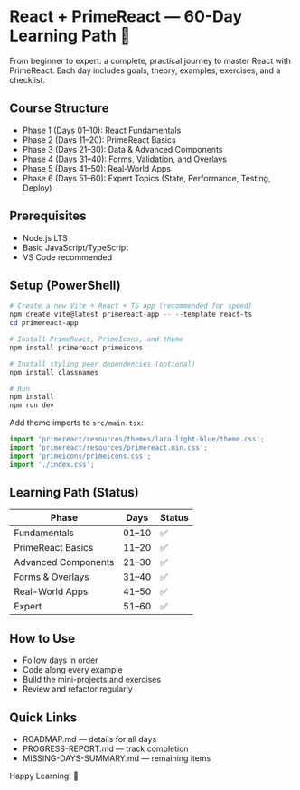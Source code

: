 # React + PrimeReact — 60-Day Learning Path 🚀

From beginner to expert: a complete, practical journey to master React with PrimeReact. Each day includes goals, theory, examples, exercises, and a checklist.

## Course Structure

- Phase 1 (Days 01–10): React Fundamentals
- Phase 2 (Days 11–20): PrimeReact Basics
- Phase 3 (Days 21–30): Data & Advanced Components
- Phase 4 (Days 31–40): Forms, Validation, and Overlays
- Phase 5 (Days 41–50): Real-World Apps
- Phase 6 (Days 51–60): Expert Topics (State, Performance, Testing, Deploy)

## Prerequisites

- Node.js LTS
- Basic JavaScript/TypeScript
- VS Code recommended

## Setup (PowerShell)

```powershell
# Create a new Vite + React + TS app (recommended for speed)
npm create vite@latest primereact-app -- --template react-ts
cd primereact-app

# Install PrimeReact, PrimeIcons, and theme
npm install primereact primeicons

# Install styling peer dependencies (optional)
npm install classnames

# Run
npm install
npm run dev
```

Add theme imports to `src/main.tsx`:

```ts
import 'primereact/resources/themes/lara-light-blue/theme.css';
import 'primereact/resources/primereact.min.css';
import 'primeicons/primeicons.css';
import './index.css';
```

## Learning Path (Status)

| Phase | Days | Status |
|------|------|--------|
| Fundamentals | 01–10 | ✅ |
| PrimeReact Basics | 11–20 | ✅ |
| Advanced Components | 21–30 | ✅ |
| Forms & Overlays | 31–40 | ✅ |
| Real-World Apps | 41–50 | ✅ |
| Expert | 51–60 | ✅ |

## How to Use

- Follow days in order
- Code along every example
- Build the mini-projects and exercises
- Review and refactor regularly

## Quick Links

- ROADMAP.md — details for all days
- PROGRESS-REPORT.md — track completion
- MISSING-DAYS-SUMMARY.md — remaining items

Happy Learning! 🎉
